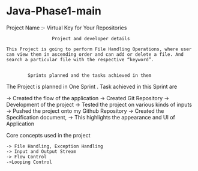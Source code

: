 # Java-Phase1-main
Project Name :- Virtual Key for Your Repositories

                     Project and developer details 
                     
	This Project is going to perform File Handling Operations, where user can view them in ascending order and can add or delete a file. And search a particular file with the respective “keyword”.


            Sprints planned and the tasks achieved in them 
            
The Project is planned in One Sprint .  Task achieved in this Sprint are 

-> Created the flow of the application
-> Created  Git Repository
-> Development of the project
-> Tested the project on various kinds of inputs
-> Pushed the project onto my Github Repository
-> Created the Specification document, 
-> This highlights the appearance and UI of Application


Core concepts used in the project 
	
	-> File Handling, Exception Handling
	-> Input and Output Stream
	-> Flow Control
	->Looping Control



